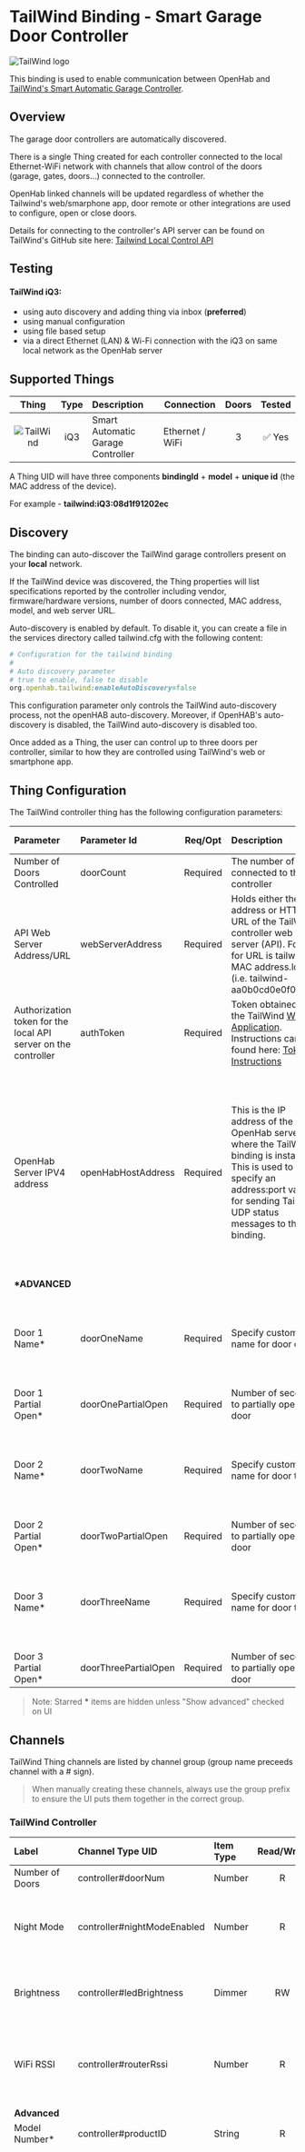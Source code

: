 # TailWind Binding - Smart Garage Door Controller

![TailWind logo](doc/Tailwind-logo-250x88-dark.png)

This binding is used to enable communication between OpenHab and [TailWind's Smart Automatic Garage Controller](https://gotailwind.com/).

## Overview

The garage door controllers are automatically discovered.

There is a single Thing created for each controller connected to the local Ethernet-WiFi network with channels that allow control of the doors (garage, gates, doors...) connected to the controller.

OpenHab linked channels will be updated regardless of whether the Tailwind's web/smarphone app, door remote or other integrations are used to configure, open or close doors.

Details for connecting to the controller's API server can be found on TailWind's GitHub site here: [Tailwind Local Control API](https://github.com/Scott--R/Tailwind_Local_Control_API)

## Testing

#### TailWind iQ3:

<ul>
<li>using auto discovery and adding thing via inbox (<b>preferred</b>)</li>
<li>using manual configuration</li>
<li>using file based setup </li>
<li>via a direct Ethernet (LAN) & Wi-Fi connection with the iQ3 on same local network as the OpenHab server</li> 
</ul>

## Supported Things

|               Thing                | Type | Description                       | Connection      | Doors |   Tested    |
| :--------------------------------: | :--: | :-------------------------------- | --------------- | :---: | :---------: |
| ![TailWind](doc/tailwind_iQ35.png) | iQ3  | Smart Automatic Garage Controller | Ethernet / WiFi |   3   | &#9989; Yes |

A Thing UID will have three components **bindingId** + **model** + **unique id** (the MAC address of the device).

For example - **tailwind:iQ3:08d1f91202ec**

## Discovery

The binding can auto-discover the TailWind garage controllers present on your **local** network.

If the TailWind device was discovered, the Thing properties will list specifications reported by the controller including vendor, firmware/hardware versions, number of doors connected, MAC address, model, and web server URL.

Auto-discovery is enabled by default. To disable it, you can create a file in the services directory called tailwind.cfg with the following content:

```ruby
# Configuration for the tailwind binding
#
# Auto discovery parameter
# true to enable, false to disable
org.openhab.tailwind:enableAutoDiscovery=false
```

This configuration parameter only controls the TailWind auto-discovery process, not the openHAB auto-discovery. Moreover, if OpenHAB's auto-discovery is disabled, the TailWind auto-discovery is disabled too.

Once added as a Thing, the user can control up to three doors per controller, similar to how they are controlled using TailWind's web or smartphone app.

## Thing Configuration

The TailWind controller thing has the following configuration parameters:

| Parameter                                                      | Parameter Id         | Req/Opt  | Description                                                                                                                                                                                                     |                          Default                           |  Type   | Accepted Values                                                                                                                                             |
| :------------------------------------------------------------- | :------------------- | :------: | :-------------------------------------------------------------------------------------------------------------------------------------------------------------------------------------------------------------- | :--------------------------------------------------------: | :-----: | :---------------------------------------------------------------------------------------------------------------------------------------------------------- |
| Number of Doors Controlled                                     | doorCount            | Required | The number of doors connected to the controller                                                                                                                                                                 |                             1                              | Integer | 1, 2 or 3                                                                                                                                                   |
| API Web Server Address/URL                                     | webServerAddress     | Required | Holds either the IP address or HTTP URL of the TailWind controller web server (API). Format for URL is tailwind-MAC address.local (i.e. tailwind-aa0b0cd0e0f0.local)                                            | URL if auto-discovered, user provided if manually created. | String  | Valid IP address or URL ending with .local                                                                                                                  |
| Authorization token for the local API server on the controller | authToken            | Required | Token obtained from the TailWind [Web Application](web.gotailwind.com). Instructions can be found here: [Token Instructions](https://github.com/Scott--R/Tailwind_Local_Control_API?tab=readme-ov-file#2-token) |                    Placeholder (123456)                    | String  | Must not be blank and have 6 characters                                                                                                                     |
| OpenHab Server IPV4 address                                    | openHabHostAddress   | Required | This is the IP address of the OpenHab server where the TailWind binding is installed. This is used to specify an address:port value for sending Tailwind UDP status messages to the binding.                    |                          _Blank_                           | String  | Must not be blank, is a valid IPV4 address, is one of the IP addresses assigned to the OpenHab server's network interfaces. Preferably the primary address. |
| <b>\*ADVANCED</b>                                              |
| Door 1 Name\*                                                  | doorOneName          | Required | Specify custom name for door one                                                                                                                                                                                |                           Door 1                           | String  | Must not be blank or a duplicate of the other 2 door names                                                                                                  |
| Door 1 Partial Open\*                                          | doorOnePartialOpen   | Required | Number of seconds to partially open this door                                                                                                                                                                   |                        2.5 seconds                         |  Float  | 0.5 - 15 seconds                                                                                                                                            |
| Door 2 Name\*                                                  | doorTwoName          | Required | Specify custom name for door two                                                                                                                                                                                |                           Door 2                           | String  | Must not be blank or a duplicate of the other 2 door names                                                                                                  |
| Door 2 Partial Open\*                                          | doorTwoPartialOpen   | Required | Number of seconds to partially open this door                                                                                                                                                                   |                        2.5 seconds                         |  Float  | 0.5 - 15 seconds                                                                                                                                            |
| Door 3 Name\*                                                  | doorThreeName        | Required | Specify custom name for door three                                                                                                                                                                              |                           Door 3                           | String  | Must not be blank or a duplicate of the other 2 door names                                                                                                  |
| Door 3 Partial Open\*                                          | doorThreePartialOpen | Required | Number of seconds to partially open this door                                                                                                                                                                   |                        2.5 seconds                         |  Float  | 0.5 - 15 seconds                                                                                                                                            |

> Note: Starred <b>\*</b> items are hidden unless "Show advanced" checked on UI

## Channels

TailWind Thing channels are listed by channel group (group name preceeds channel with a # sign).

> When manually creating these channels, always use the group prefix to ensure the UI puts them together in the correct group.

### TailWind Controller

| Label                   | Channel Type UID            | Item Type | Read/Write | Description                                                                                                                                                                                                                                                         |
| :---------------------- | :-------------------------- | :-------- | :--------: | :------------------------------------------------------------------------------------------------------------------------------------------------------------------------------------------------------------------------------------------------------------------ |
| Number of Doors         | controller#doorNum          | Number    |     R      | Number of doors being controlled.                                                                                                                                                                                                                                   |
| Night Mode              | controller#nightModeEnabled | Number    |     R      | Night mode is enabled (can only be changed using TailWind app). 0=disabled, 1=enabled                                                                                                                                                                               |
| Brightness              | controller#ledBrightness    | Dimmer    |     RW     | Controls the brightness of the controller LED. Values from 0% - 100%                                                                                                                                                                                                |
| WiFi RSSI               | controller#routerRssi       | Number    |     R      | Wi-Fi network received signal strength in dBm. readings between Strong(-50) and Good(-67) are ideal.                                                                                                                                                                |
| <b>Advanced</b>         |
| Model Number\*          | controller#productID        | String    |     R      | TailWind device model number                                                                                                                                                                                                                                        |
| Device ID\*             | controller#deviceID         | String    |     R      | TailWind device ID (MAC address). Format is unique to how TailWind stores this. Each number pair is sepated by an underscore, if first digit of pair is zero (0) it is not included. For example address AA:0B:0C:D0:E0:F0 would be represented as aa_b_c_d0_e0_f0. |
| Send Support Commands\* | controller#supportCommand   | String    |     RW     | Infrequently used support commands. Values: 'reboot' = reboot the controller device, 'blink' = identify the controller device by flashing white light three times.                                                                                                  |

> Note: Starred <b>\*</b> items are hidden unless "Show advanced" checked on UI
> </br>

### Door One

| Label                    | Channel Type UID    | Item Type | Read/Write | Description                                                                                                                                                       |
| :----------------------- | :------------------ | :-------- | :--------: | :---------------------------------------------------------------------------------------------------------------------------------------------------------------- |
| Door 1 Index             | doorOne#index       | Number    |     R      | Door number index assigned by TailWind (0)                                                                                                                        |
| Door 1 Status            | doorOne#status      | String    |     R      | Door status (open, close, lock, enable, disable, reboot)                                                                                                          |
| Door 1 Door Control      | doorOne#openClose   | String    |     RW     | Door control (open, partial, close)                                                                                                                               |
| Door 1 Partial Open Time | doorOne#partialOpen | Number    |     R      | Partial door open time in seconds (0.5 - 15). Ony updated via Thing configuration.                                                                                |
| Door 1 Locked Up Status  | doorOne#lockup      | Number    |     R      | Door lockup (0 - not locked up, 1 = locked up)                                                                                                                    |
| Door 1 Is Configured     | doorOne#disabled    | Number    |     R      | Door is in disabled state (0 - enabled, 1 - disabled). Could mean no door is wired to the controller or it is wired but it was disabled using the smartphone app. |

</br>

### Door Two

| Label                    | Channel Type UID    | Item Type | Read/Write | Description                                                                                                                                                       |
| :----------------------- | :------------------ | :-------- | :--------: | :---------------------------------------------------------------------------------------------------------------------------------------------------------------- |
| Door 2 Index             | doorTwo#index       | Number    |     R      | Door number index assigned by TailWind (1)                                                                                                                        |
| Door 2 Status            | doorTwo#status      | String    |     R      | Door status (open, close, lock, enable, disable, reboot)                                                                                                          |
| Door 2 Door Control      | doorTwo#openClose   | String    |     RW     | Door control (open, partial, close)                                                                                                                               |
| Door 2 Partial Open Time | doorTwo#partialOpen | Number    |     R      | Partial door open time in seconds (0.5 - 15). Ony updated via Thing configuration.                                                                                |
| Door 2 Locked Up Status  | doorTwo#lockup      | Number    |     R      | Door lockup (0 - not locked up, 1 = locked up)                                                                                                                    |
| Door 2 Is Configured     | doorTwo#disabled    | Number    |     R      | Door is in disabled state (0 - enabled, 1 - disabled). Could mean no door is wired to the controller or it is wired but it was disabled using the smartphone app. |

</br>

## Door Three

| Label                    | Channel Type UID      | Item Type | Read/Write | Description                                                                                                                                                       |
| :----------------------- | :-------------------- | :-------- | :--------: | :---------------------------------------------------------------------------------------------------------------------------------------------------------------- |
| Door 3 Index             | doorThree#index       | Number    |     R      | Door number index assigned by TailWind (2)                                                                                                                        |
| Door 3 Status            | doorThree#status      | String    |     R      | Door status (open, close, lock, enable, disable, reboot)                                                                                                          |
| Door 3 Door Control      | doorThree#openClose   | String    |     RW     | Door control (open, partial, close)                                                                                                                               |
| Door 3 Partial Open Time | doorThree#partialOpen | Number    |     R      | Partial door open time in seconds (0.5 - 15). Ony updated via Thing configuration.                                                                                |
| Door 3 Locked Up Status  | doorThree#lockup      | Number    |     R      | Door lockup (0 - not locked up, 1 = locked up)                                                                                                                    |
| Door 3 Is Configured     | doorThree#disabled    | Number    |     R      | Door is in disabled state (0 - enabled, 1 - disabled). Could mean no door is wired to the controller or it is wired but it was disabled using the smartphone app. |

## Full Example

### Thing Configuration

> Thing <binding_id>:<type_id>:<thing_id> "Label" @ "Location" [ \<parameters> ]

Using the syntax for [defining a Thing](https://www.openhab.org/docs/configuration/things.html#defining-things-using-files):

- the binding_id should always be 'tailwind'
- the type_id should be the value for a Type in Supported Things table above (i.e iQ3)
- the thing_id can be any unique value, best if the device MAC address is used. See additional considerations below to find the MAC address.

The webServer Address can either be the IP Address of the controller or the URL. Using the URL is best approach as you dont have to worry about the controller device IP address changing.

```java
Thing tailwind:iQ3:09d1f01202ec "Tailwind iQ3" [doorCount=2, webServerAddress="tailwind-09d1f01202ec.local", authToken="138952", openHabHostAddress="192.168.1.129", doorOneName="Door 1", doorOnePartialOpen=2.75, doorTwoName="Door 2", doorTwoPartialOpen=3.0]
```

### Item Configuration

```java
// TailWind Controller - Grouping
Number    Tailwind_iQ3_Number_of_Doors    "Number Of Doors"    {channel="tailwind:iQ3:09d1f01202ec:controller#doorNum"}
Dimmer    Tailwind_iQ3_Brightness         "Brightness"         {channel="tailwind:iQ3:09d1f01202ec:controller#ledBrightness"}
Number    Tailwind_iQ3_WiFi_RSSI          "WiFi RSSI"          {channel="tailwind:iQ3:09d1f01202ec:controller#routerRssi"}
// Door 1 - Grouping
String    Tailwind_iQ3_Door_1_Status      "Door 1 Status"      {channel="tailwind:iQ3:09d1f01202ec:doorOne#status"}
String    Tailwind_iQ3_Door_1_Control     "Door 1 Control"     {channel="tailwind:iQ3:09d1f01202ec:doorOne#openClose"}
// Door 1 - Grouping
String    Tailwind_iQ3_Door_2_Status      "Door 2 Status"      {channel="tailwind:iQ3:09d1f01202ec:doorTwo#status"}
String    Tailwind_iQ3_Door_2_Control     "Door 2 Control"     {channel="tailwind:iQ3:09d1f01202ec:doorTwo#openClose"}
```

## Additional Considerations

### Limitations

The TailWind controller can only be configured to send status update messages to one host (OpenHab server) listening for them.

This will not be a problem unless you try to run this binding on more than one OpenHab server at the same time for the same Tailwind controller.

### Web Server URL

The URL syntax is:

```xml
tailwind-<MACAddress>.local
```

The MAC address can be found using the TailWind smart-phone mobile application.

1. Open the app and click on the "gear" icon for a controller.
2. At the top of the screen, upper right side, the MAC is listed in a format similar to this: 09:d1:f0:12:02:ec
3. The corresponding URL would be tailwind-09d1f01202ec.local.

### Authentication Token

The Token is called the "local control key" and can be found on the TailWind web application (this cannot be found on the smart-phone/mobile application).

1. Login to the web application here: [Web Application](web.gotailwind.com)
2. The top menu on this screen should list an option called "Local Control Key". If its not visible, there will be a "Hamburger" icon on the upper left side of the screen.
3. Click on "Local Control Key" to see the token or generate one if it has not already been created.
4. Copy this token and use it to configure the 'authToken' configuration parameter.

The instructions can also be found here: [Token Instructions](https://github.com/Scott--R/Tailwind_Local_Control_API?tab=readme-ov-file#2-token)
